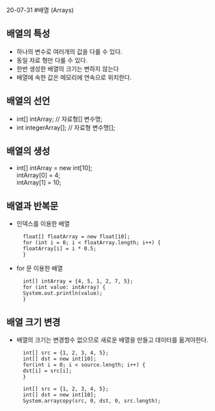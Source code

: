 20-07-31
#배열 (Arrays)
## 배열의 특성
* 하나의 변수로 여러개의 값을 다룰 수 있다.
* 동일 자료 형만 다룰 수 있다.
* 한번 생성한 배열의 크기는 변하지 않는다
* 배열에 속한 값은 메모리에 연속으로 위치한다.
## 배열의 선언
* int[] intArray; // 자료형[] 변수명; 
* int integerArray[]; // 자료형 변수명[];
## 배열의 생성
* int[] intArray = new int[10]; \
  intArray[0] = 4; \
  intArray[1] = 10;
## 배열과 반복문
* 인덱스를 이용한 배열

        float[] floatArray = new float[10];
        for (int i = 0; i < floatArray.length; i++) {
        floatArray[i] = i * 0.5;
        }
* for 문 이용한 배열

        int[] intArray = {4, 5, 1, 2, 7, 5};
        for (int value: intArray) {
        System.out.println(value);
        }
## 배열 크기 변경
* 배열의 크기는 변경할수 없으므로 새로운 배열을 만들고 데이터를 옮겨야한다.
   
        int[] src = {1, 2, 3, 4, 5};
        int[] dst = new int[10];
        for(int i = 0; i < source.length; i++) {
        dst[i] = src[i];
        }
        
        int[] src = {1, 2, 3, 4, 5};
        int[] dst = new int[10];
        System.arraycopy(src, 0, dst, 0, src.length);